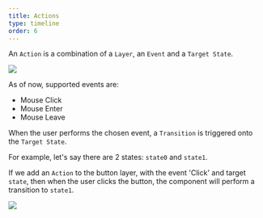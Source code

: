 ```yaml
---
title: Actions
type: timeline
order: 6
---
```


An `Action` is a combination of a `Layer`, an `Event` and a `Target State`.

![](/docs/images/timeline/terminology/actions1.png)

As of now, supported events are:

* Mouse Click
* Mouse Enter
* Mouse Leave

When the user performs the chosen event, a `Transition` is triggered onto the `Target State`.

For example, let's say there are 2 states: `state0` and `state1`.

If we add an `Action` to the button layer, with the event 'Click' and target `state`, then when the user clicks the button, the component will perform a transition to `state1`.

![](/docs/images/timeline/actions.gif)
